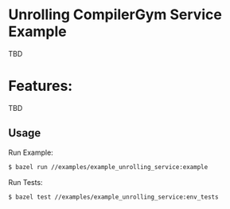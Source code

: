 # Unrolling CompilerGym Service Example

TBD

# Features:

TBD


## Usage

Run Example:
```sh
$ bazel run //examples/example_unrolling_service:example
```

Run Tests:

```sh
$ bazel test //examples/example_unrolling_service:env_tests
```
